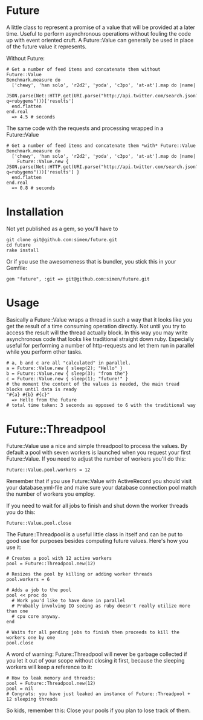 Future
======

A little class to represent a promise of a value that will be provided at a later time. Useful to perform asynchronous operations without fouling the code up with event oriented cruft. A Future::Value can generally be used in place of the future value it represents.

Without Future:

    # Get a number of feed items and concatenate them without Future::Value
    Benchmark.measure do
      ['chewy', 'han solo', 'r2d2', 'yoda', 'c3po', 'at-at'].map do |name|
        JSON.parse(Net::HTTP.get(URI.parse("http://api.twitter.com/search.json?q=rubygems")))['results']
      end.flatten
    end.real
      => 4.5 # seconds
    

The same code with the requests and processing wrapped in a Future::Value

    # Get a number of feed items and concatenate them *with* Future::Value
    Benchmark.measure do
      ['chewy', 'han solo', 'r2d2', 'yoda', 'c3po', 'at-at'].map do |name|
        Future::Value.new { JSON.parse(Net::HTTP.get(URI.parse("http://api.twitter.com/search.json?q=rubygems")))['results'] }
      end.flatten
    end.real
      => 0.8 # seconds

Installation
============

Not yet published as a gem, so you'll have to

    git clone git@github.com:simen/future.git
    cd future
    rake install

Or if you use the awesomeness that is bundler, you stick this in your Gemfile:

    gem "future", :git => git@github.com:simen/future.git

Usage
=====

Basically a Future::Value wraps a thread in such a way that it looks like you get the result of a time consuming operation directly. Not until you try to access the result will the thread actually block. In this way you may write asynchronous code that looks like traditional straight down ruby. Especially useful for performing a number of http-requests and let them run in parallel while you perform other tasks.

    # a, b and c are all "calculated" in parallel.
    a = Future::Value.new { sleep(2); "Hello" }
    b = Future::Value.new { sleep(3); "from the"}
    c = Future::Value.new { sleep(1); "future!" }
    # the moment the content of the values is needed, the main tread blocks until data is ready
    "#{a} #{b} #{c}"
      => Hello from the future
    # total time taken: 3 seconds as opposed to 6 with the traditional way

Future::Threadpool
==================

Future::Value use a nice and simple threadpool to process the values. By default a pool with seven workers is launched when you request your first Future::Value. If you need to adjust the number of workers you'll do this:

    Future::Value.pool.workers = 12

Remember that if you use Future::Value with ActiveRecord you should visit your database.yml-file and make sure your database connection pool match the number of workers you employ.

If you need to wait for all jobs to finish and shut down the worker threads you do this:

    Future::Value.pool.close

The Future::Threadpool is a useful little class in itself and can be put to good use for purposes besides computing future values. Here's how you use it:

    # Creates a pool with 12 active workers
    pool = Future::Threadpool.new(12)

    # Resizes the pool by killing or adding worker threads
    pool.workers = 6

    # Adds a job to the pool
    pool << proc do
      # Work you'd like to have done in parallel
      # Probably involving IO seeing as ruby doesn't really utilize more than one 
      # cpu core anyway.
    end

    # Waits for all pending jobs to finish then proceeds to kill the workers one by one
    pool.close

A word of warning: Future::Threadpool will never be garbage collected if you let it out of your scope without closing it first, because the sleeping workers will keep a reference to it:

    # How to leak memory and threads:
    pool = Future::Threadpool.new(12)
    pool = nil
    # Congrats: you have just leaked an instance of Future::Threadpool + 12 sleeping threads 

So kids, remember this: Close your pools if you plan to lose track of them.
    